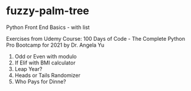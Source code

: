 # fuzzy-palm-tree
Python Front End Basics - with list

Exercises from Udemy Course: 
100 Days of Code - The Complete Python Pro Bootcamp for 2021 by Dr. Angela Yu

1. Odd or Even with modulo
2. If Elif with BMI calculator
3. Leap Year?
4. Heads or Tails Randomizer
5. Who Pays for Dinne?
